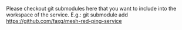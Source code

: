 Please checkout git submodules here that you want to include into the workspace of the service.
E.g.:
git submodule add https://github.com/faxg/mesh-red-ping-service

